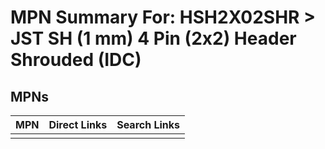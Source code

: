 



# MPN Summary For: HSH2X02SHR > JST SH (1 mm) 4 Pin (2x2) Header Shrouded (IDC)

## MPNs
  

|MPN|Direct Links|Search Links|
| :--- | :--- | :--- |
||||
